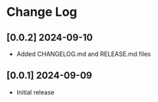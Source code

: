 # Change Log

<!-- ## [v-inc] ${YEAR4}-${MONTHNUMBER}-${DATE} -->

## [0.0.2] 2024-09-10
- Added CHANGELOG.md and RELEASE.md files

## [0.0.1] 2024-09-09
- Initial release
